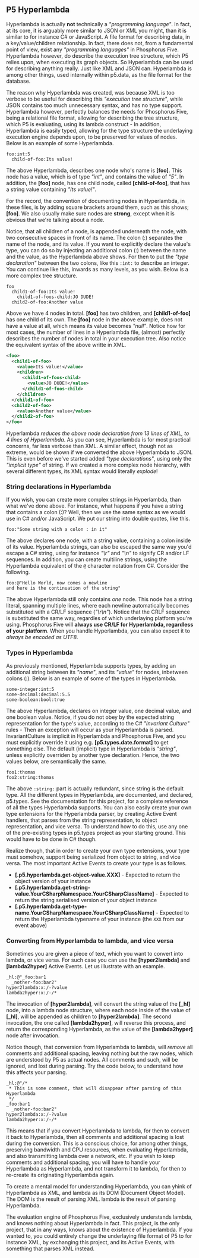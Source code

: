 ## P5 Hyperlambda


Hyperlambda is actually **not** technically a _"programming language"_. In fact, at its core, it is
arguably more similar to JSON or XML you might, than it is similar to for instance C# or JavaScript.
A file format for describing data, in a key/value/children relationship. In fact, there does not,
from a fundamental point of view, exist any _"programming languages"_ in Phosphorus Five. Hyperlambda
however, do describe the execution tree structure, which P5 relies upon, when executing its graph
objects. So Hyperlambda can be used for describing anything really. Just like XML and JSON can.
Hyperlambda is among other things, used internally within p5.data, as the file format for the database.

The reason why Hyperlambda was created, was because XML is too verbose to be useful for describing
this _"execution tree structure"_, while JSON contains too much unnecessary syntax, and has no type
support. Hyperlambda however, perfectly balances the needs for Phosphorus Five, being a relational
file format, allowing for describing the tree structure, which P5 is evaluating, using its lambda
construct - In addition, Hyperlambda is easily typed, allowing for the type structure the underlaying
execution engine depends upon, to be preserved for values of nodes. Below is an example of some Hyperlambda.

```hyperlambda
foo:int:5
  child-of-foo:Its value!
```

The above Hyperlambda, describes one node who's name is **[foo]**. This node has a value, which is
of type _"int"_, and contains the value of _"5"_. In addition, the **[foo]** node, has one child node,
called **[child-of-foo]**, that has a string value containing _"Its value!"_.

For the record, the convention of documenting nodes in Hyperlambda, in these files, is by adding
square brackets around them, such as this shows; **[foo]**. We also usually make sure nodes are **strong**,
except when it is obvious that we're talking about a node.

Notice, that all children of a node, is appended underneath the node, with two consecutive spaces
in front of its name. The colon (:) separates the name of the node, and its value. If you want to
explicitly declare the value's type, you can do so by injecting an additional colon (:) between
the name and the value, as the Hyperlambda above shows. For then to put the _"type declaration"_
between the two colons, like this `:int:` to describe an integer. You can continue like this,
inwards as many levels, as you wish. Below is a more complex tree structure.

```hyperlambda
foo
  child1-of-foo:Its value!
    child1-of-foos-child:JO DUDE!
  child2-of-foo:Another value
```

Above we have 4 nodes in total. **[foo]** has two children, and **[child1-of-foo]** has one child
of its own. The **[foo]** node in the above example, does not have a value at all, which means its
value becomes _"null"_. Notice how for most cases, the number of lines in a Hyperlambda file,
(almost) perfectly describes the number of nodes in total in your execution tree. Also notice the
equivalent syntax of the above writte in XML.

```xml
<foo>
  <child1-of-foo>
    <value>Its value!</value>
    <children>
      <child1-of-foos-child>
        <value>JO DUDE!</value>
      </child1-of-foos-child>
    </children>
  </child1-of-foo>
  <child2-of-foo>
    <value>Another value</value>
  </child2-of-foo>
</foo>
```

Hyperlambda _reduces the above node declaration from 13 lines of XML, to 4 lines of Hyperlambda_.
As you can see, Hyperlambda is for most practical concerns, far less verbose than XML. A similar
effect, though not as extreme, would be shown if we converted the above Hyperlambda to JSON.
This is even before we've started added _"type declarations"_, using only the _"implicit type"_
of string. If we created a more complex node hierarchy, with several different types, its XML
syntax would literally *explode*!

### String declarations in Hyperlambda

If you wish, you can create more complex strings in Hyperlambda, than what we've done above.
For instance, what happens if you have a string that contains a colon (:)?
Well, then we use the same syntax as we would use in C# and/or JavaScript. We put our string
into double quotes, like this.

```hyperlambda
foo:"Some string with a colon : in it"
```

The above declares one node, with a string value, containing a colon inside of its value.
Hyperlambda strings, can also be escaped the same way you'd escape a C# string, using for
instance _"\r"_ and _"\n"_ to signify CR and/or LF sequences. In addition, you can create
multiline strings, using the Hyperlambda equivalent of the `@` character notation from C#.
Consider the following.

```hyperlambda
foo:@"Hello World, now comes a newline
and here is the continuation of the string"
```

The above Hyperlambda still only contains _one_ node. This node has a string literal,
spanning multiple lines, where each newline automatically becomes substituted with a CR/LF
sequence (_"\r\n"_). Notice that the CRLF sequence is substituted the same way, regardles of which underlaying
platform you're using. Phosphorus Five will **always use CR/LF for Hyperlambda, regardless of your platform**.
When you handle Hyperlambda, you can also expect it to *always be encoded as UTF8*.

### Types in Hyperlambda

As previously mentioned, Hyperlambda supports types, by adding an additional string between
its _"name"_, and its _"value"_ for nodes, inbetween colons (:). Below is an example of some
of the types in Hyperlambda.

```hyperlambda
some-integer:int:5
some-decimal:decimal:5.5
some-boolean:bool:true
```

The above Hyperlambda, declares on integer value, one decimal value, and one boolean value. Notice,
if you do not obey by the expected string representation for the type's value, according to the
C# _"Invariant Culture"_ rules - Then an exception will occur as your Hyperlambda is parsed.
InvariantCulture is implicit in Hyperlambda and Phosphorus Five, and you must explicitly override
it using e.g. **[p5.types.date.format]** to get something else. The default (implicit) type in
Hyperlambda is _"string"_, unless explicitly overriden by another type declaration. Hence, the two
values below, are semantically the same.

```hyperlambda
foo1:thomas
foo2:string:thomas
```

The above `:string:` part is actually redundant, since string is the default type.
All the different types in Hyperlambda, are documented, and declared, p5.types. See the documentation
for this project, for a complete reference of all the types Hyperlambda supports. You can also easily
create your own type extensions for the Hyperlambda parser, by creating Active Event handlers, that
parses from the string representation, to object representation, and vice versa. To understand how
to do this, use any one of the pre-existing types in p5.types project as your starting ground.
This would have to be done in C# though.

Realize though, that in order to create your own type extensions, your type must somehow, support
being serialized from object to string, and vice versa. The most important Active Events to create
your type is as follows.

* __[.p5.hyperlambda.get-object-value.XXX]__ - Expected to return the object version of your instance
* __[.p5.hyperlambda.get-string-value.YourCSharpNamespace.YourCSharpClassName]__ - Expected to return the string serialised version of your object instance
* __[.p5.hyperlambda.get-type-name.YourCSharpNamespace.YourCSharpClassName]__ - Expected to return the Hyperlambda typename of your instance (the `XXX` from our event above)

### Converting from Hyperlambda to lambda, and vice versa

Sometimes you are given a piece of text, which you want to convert into lambda, or vice versa.
For such case you can use the **[hyper2lambda]** and **[lambda2hyper]** Active Events. Let us
illustrate with an example.

```hyperlambda
_hl:@"_foo:bar1
  _nother-foo:bar2"
hyper2lambda:x:/-?value
lambda2hyper:x:/-/*
```

The invocation of **[hyper2lambda]**, will convert the string value of the **[\_hl]** node, into a
lambda node structure, where each node inside of the value of **[\_hl]**, will be appended as
children to **[hyper2lambda]**. The second invocation, the one called **[lambda2hyper]**, will reverse
this process, and return the corresponding Hyperlambda, as the value of the **[lambda2hyper]**
node after invocation.

Notice though, that conversion from Hyperlambda to lambda, will _remove_ all comments and additional
spacing, leaving nothing but the raw nodes, which are understood by P5 as actual nodes. All comments
and such, will be ignored, and lost during parsing. Try the code below, to understand how this affects
your parsing.

```hyperlambda
_hl:@"/*
 * This is some comment, that will disappear after parsing of this Hyperlambda
 */
_foo:bar1
  _nother-foo:bar2"
hyper2lambda:x:/-?value
lambda2hyper:x:/-/*
```

This means that if you convert Hyperlambda to lambda, for then to convert it back to Hyperlambda,
then all comments and additional spacing is lost during the conversion. This is a conscious choice,
for among other things, preserving bandwidth and CPU resources, when evaluating Hyperlambda,
and also transmitting lambda over a network, etc. If you wish to keep comments and additional
spacing, you will have to handle your Hyperlambda as Hyperlambda, and not transform it to lambda,
for then to re-create its originating Hyperlambda again.

To create a mental model for understanding Hyperlambda, you can yhink of Hyperlambda as XML,
and lambda as its DOM (Document Object Model). The DOM is the result of parsing XML. lambda is
the result of parsing Hyperlambda.

The evaluation engine of Phosphorus Five, exclusively understands lambda, and knows nothing about
Hyperlambda in fact. This project, is the only project, that in any ways, knows about the existence
of Hyperlambda. If you wanted to, you could entirely change the underlaying file format of P5 to
for instance XML, by exchanging this project, and its Active Events, with something that parses
XML instead.